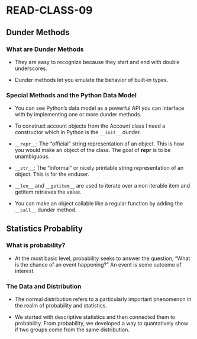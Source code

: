 # READ-CLASS-09

## Dunder Methods

### What are Dunder Methods

- They are easy to recognize because they start and end with double underscores.

- Dunder methods let you emulate the behavior of built-in types.

### Special Methods and the Python Data Model

- You can see Python’s data model as a powerful API you can interface with by implementing one or more dunder methods.

- To construct account objects from the Account class I need a constructor which in Python is the `__init__` dunder.

- `__repr__`: The “official” string representation of an object. This is how you would make an object of the class. The goal of __repr__ is to be unambiguous.

- `__str__`: The “informal” or nicely printable string representation of an object. This is for the enduser.

- `__len__` and `__getitem__` are used to iterate over a non iterable item and getitem retrieves the value.

- You can make an object callable like a regular function by adding the `__call__` dunder method.

## Statistics Probablity

### What is probability?

- At the most basic level, probability seeks to answer the question, “What is the chance of an event happening?” An event is some outcome of interest.

### The Data and Distribution

- The normal distribution refers to a particularly important phenomenon in the realm of probability and statistics.

- We started with descriptive statistics and then connected them to probability. From probability, we developed a way to quantatively show if two groups come from the same distribution.